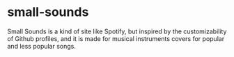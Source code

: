 # small-sounds
Small Sounds is a kind of site like Spotify, but inspired by the customizability of Github profiles, and it is made for musical instruments covers for popular and less popular songs.
